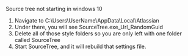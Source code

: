 Source tree not starting in windows 10

1. Navigate to C:\Users\UserName\AppData\Local\Atlassian
2. Under there, you will see SourceTree.exe_Url_RandomGuid
3. Delete all of those style folders so you are only left with one folder called SourceTree
4. Start SourceTree, and it will rebuild that settings file.